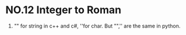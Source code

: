 # NO.12 Integer to Roman
1. "" for string in c++ and c#, ''for char. But "",'' are the same in python.